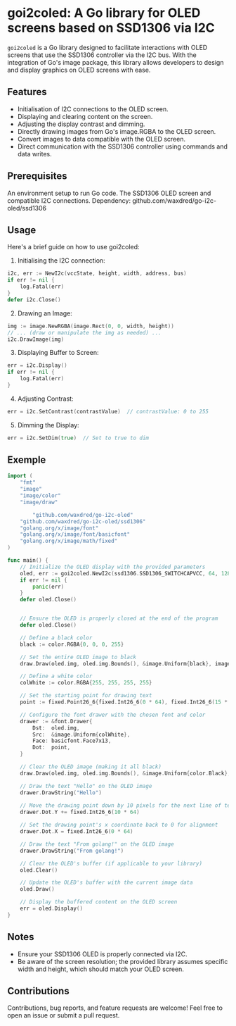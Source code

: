 # goi2coled: A Go library for OLED screens based on SSD1306 via I2C

`goi2coled` is a Go library designed to facilitate interactions with OLED screens that use the SSD1306 controller via the I2C bus. With the integration of Go's image package, this library allows developers to design and display graphics on OLED screens with ease.

## Features
- Initialisation of I2C connections to the OLED screen.
- Displaying and clearing content on the screen.
- Adjusting the display contrast and dimming.
- Directly drawing images from Go's image.RGBA to the OLED screen.
- Convert images to data compatible with the OLED screen.
- Direct communication with the SSD1306 controller using commands and data writes.

## Prerequisites
An environment setup to run Go code.
The SSD1306 OLED screen and compatible I2C connections.
Dependency: github.com/waxdred/go-i2c-oled/ssd1306

## Usage
Here's a brief guide on how to use goi2coled:

1) Initialising the I2C connection:
```go
i2c, err := NewI2c(vccState, height, width, address, bus)
if err != nil {
    log.Fatal(err)
}
defer i2c.Close()
```

2) Drawing an Image:
```go
img := image.NewRGBA(image.Rect(0, 0, width, height))
// ... (draw or manipulate the img as needed) ...
i2c.DrawImage(img)
```

3) Displaying Buffer to Screen:
```go
err = i2c.Display()
if err != nil {
    log.Fatal(err)
}
```

4) Adjusting Contrast:
```go
err = i2c.SetContrast(contrastValue)  // contrastValue: 0 to 255
```

5) Dimming the Display:
```go
err = i2c.SetDim(true)  // Set to true to dim
```

## Exemple
```go
import (
	"fmt"
	"image"
	"image/color"
	"image/draw"

        "github.com/waxdred/go-i2c-oled"
	"github.com/waxdred/go-i2c-oled/ssd1306"
	"golang.org/x/image/font"
	"golang.org/x/image/font/basicfont"
	"golang.org/x/image/math/fixed"
)

func main() {
    // Initialize the OLED display with the provided parameters
	oled, err := goi2coled.NewI2c(ssd1306.SSD1306_SWITCHCAPVCC, 64, 128, 0x3C, 1)
	if err != nil {
		panic(err)
	}
	defer oled.Close()


    // Ensure the OLED is properly closed at the end of the program
	defer oled.Close()

    // Define a black color
	black := color.RGBA{0, 0, 0, 255}

    // Set the entire OLED image to black
	draw.Draw(oled.img, oled.img.Bounds(), &image.Uniform{black}, image.Point{}, draw.Src)

    // Define a white color
	colWhite := color.RGBA{255, 255, 255, 255}

    // Set the starting point for drawing text
	point := fixed.Point26_6{fixed.Int26_6(0 * 64), fixed.Int26_6(15 * 64)} // x = 0, y = 15

    // Configure the font drawer with the chosen font and color
	drawer := &font.Drawer{
		Dst:  oled.img,
		Src:  &image.Uniform{colWhite},
		Face: basicfont.Face7x13,
		Dot:  point,
	}

    // Clear the OLED image (making it all black)
	draw.Draw(oled.img, oled.img.Bounds(), &image.Uniform{color.Black}, image.Point{}, draw.Src)

    // Draw the text "Hello" on the OLED image
	drawer.DrawString("Hello")
    
    // Move the drawing point down by 10 pixels for the next line of text
	drawer.Dot.Y += fixed.Int26_6(10 * 64)

    // Set the drawing point's x coordinate back to 0 for alignment
	drawer.Dot.X = fixed.Int26_6(0 * 64)

    // Draw the text "From golang!" on the OLED image
	drawer.DrawString("From golang!")

    // Clear the OLED's buffer (if applicable to your library)
	oled.Clear()

    // Update the OLED's buffer with the current image data
	oled.Draw()

    // Display the buffered content on the OLED screen
	err = oled.Display()
}
```

## Notes
- Ensure your SSD1306 OLED is properly connected via I2C.
- Be aware of the screen resolution; the provided library assumes specific width and height, which should match your OLED screen.

## Contributions
Contributions, bug reports, and feature requests are welcome! Feel free to open an issue or submit a pull request.

